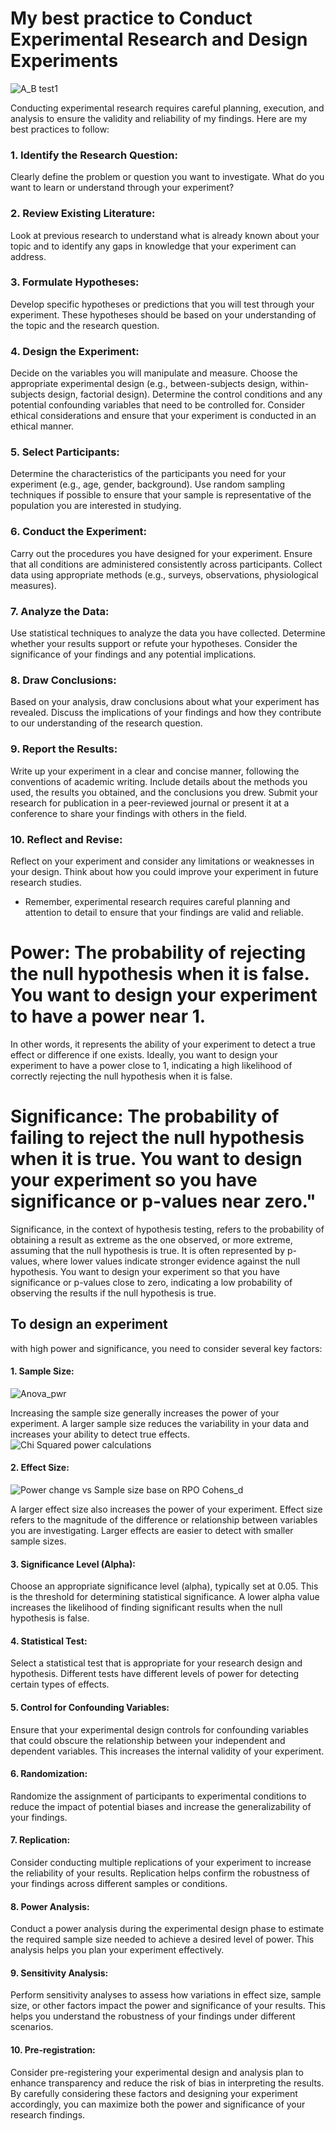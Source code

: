 # My best practice to Conduct Experimental Research and Design Experiments
![A_B test1](https://github.com/IrinaMax/A-B-testing-and-statistics-for-Data-Science/assets/16123495/ab9e03b2-51dc-4a7e-9ba9-6ea7664b4407)

Conducting experimental research requires careful planning, execution, and analysis to ensure the validity and reliability of my findings. 
Here are my best practices to follow:

### 1. Identify the Research Question:

Clearly define the problem or question you want to investigate. What do you want to learn or understand through your experiment?
### 2. Review Existing Literature:

Look at previous research to understand what is already known about your topic and to identify any gaps in knowledge that your experiment can address.
### 3. Formulate Hypotheses:

Develop specific hypotheses or predictions that you will test through your experiment. These hypotheses should be based on your understanding of the topic and the research question.
### 4. Design the Experiment:

Decide on the variables you will manipulate and measure.
Choose the appropriate experimental design (e.g., between-subjects design, within-subjects design, factorial design).
Determine the control conditions and any potential confounding variables that need to be controlled for.
Consider ethical considerations and ensure that your experiment is conducted in an ethical manner.

### 5. Select Participants:

Determine the characteristics of the participants you need for your experiment (e.g., age, gender, background).
Use random sampling techniques if possible to ensure that your sample is representative of the population you are interested in studying.
### 6. Conduct the Experiment:

Carry out the procedures you have designed for your experiment.
Ensure that all conditions are administered consistently across participants.
Collect data using appropriate methods (e.g., surveys, observations, physiological measures).
### 7. Analyze the Data:

Use statistical techniques to analyze the data you have collected.
Determine whether your results support or refute your hypotheses.
Consider the significance of your findings and any potential implications.
### 8. Draw Conclusions:

Based on your analysis, draw conclusions about what your experiment has revealed.
Discuss the implications of your findings and how they contribute to our understanding of the research question.
### 9. Report the Results:

Write up your experiment in a clear and concise manner, following the conventions of academic writing.
Include details about the methods you used, the results you obtained, and the conclusions you drew.
Submit your research for publication in a peer-reviewed journal or present it at a conference to share your findings with others in the field.
### 10. Reflect and Revise:

Reflect on your experiment and consider any limitations or weaknesses in your design.
Think about how you could improve your experiment in future research studies.

* Remember, experimental research requires careful planning and attention to detail to ensure that your findings are valid and reliable.

# Power: The probability of rejecting the null hypothesis when it is false. You want to design your experiment to have a power near 1.
In other words, it represents the ability of your experiment to detect a true effect or difference if one exists. Ideally, you want to design your experiment to have a power close to 1, indicating a high likelihood of correctly rejecting the null hypothesis when it is false.

# Significance: The probability of failing to reject the null hypothesis when it is true. You want to design your experiment so you have significance or p-values near zero."
Significance, in the context of hypothesis testing, refers to the probability of obtaining a result as extreme as the one observed, or more extreme, assuming that the null hypothesis is true. It is often represented by p-values, where lower values indicate stronger evidence against the null hypothesis. You want to design your experiment so that you have significance or p-values close to zero, indicating a low probability of observing the results if the null hypothesis is true.

## To design an experiment 
with high power and significance, you need to consider several key factors:

#### 1. Sample Size:
![Anova_pwr](https://github.com/IrinaMax/A-B-testing-and-statistics-for-Data-Science/assets/16123495/ba61d946-8f02-4666-ad24-2989023f4a0b)

Increasing the sample size generally increases the power of your experiment. A larger sample size reduces the variability in your data and increases your ability to detect true effects.
![Chi Squared power calculations](https://github.com/IrinaMax/A-B-testing-and-statistics-for-Data-Science/assets/16123495/5fdd7a82-026b-4748-bd15-8ea723bd94e1)

#### 2. Effect Size:
![Power change vs Sample size base on RPO Cohens_d](https://github.com/IrinaMax/A-B-testing-and-statistics-for-Data-Science/assets/16123495/fe00ebea-5082-4494-a3d2-46eeac60a575)

A larger effect size also increases the power of your experiment. Effect size refers to the magnitude of the difference or relationship between variables you are investigating. Larger effects are easier to detect with smaller sample sizes.
#### 3. Significance Level (Alpha):

Choose an appropriate significance level (alpha), typically set at 0.05. This is the threshold for determining statistical significance. A lower alpha value increases the likelihood of finding significant results when the null hypothesis is false.
#### 4. Statistical Test:

Select a statistical test that is appropriate for your research design and hypothesis. Different tests have different levels of power for detecting certain types of effects.
#### 5. Control for Confounding Variables:

Ensure that your experimental design controls for confounding variables that could obscure the relationship between your independent and dependent variables. This increases the internal validity of your experiment.
#### 6. Randomization:

Randomize the assignment of participants to experimental conditions to reduce the impact of potential biases and increase the generalizability of your findings.
#### 7. Replication:

Consider conducting multiple replications of your experiment to increase the reliability of your results. Replication helps confirm the robustness of your findings across different samples or conditions.
#### 8. Power Analysis:

Conduct a power analysis during the experimental design phase to estimate the required sample size needed to achieve a desired level of power. This analysis helps you plan your experiment effectively.
#### 9. Sensitivity Analysis:

Perform sensitivity analyses to assess how variations in effect size, sample size, or other factors impact the power and significance of your results. This helps you understand the robustness of your findings under different scenarios.
#### 10. Pre-registration:

Consider pre-registering your experimental design and analysis plan to enhance transparency and reduce the risk of bias in interpreting the results.
By carefully considering these factors and designing your experiment accordingly, you can maximize both the power and significance of your research findings.








